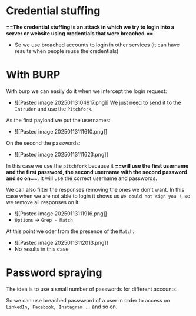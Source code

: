 # Credential stuffing
**==The credential stuffing is an attack in which we try to login into a server or website using credentials that were breached.==**
- So we use breached accounts to login in other services (it can have results when people reuse the credentials)

# With BURP
With burp we can easily do it when we intercept the login request:
- ![[Pasted image 20250113104917.png]]
We just need to send it to the `Intruder` and use the `Pitchfork`.

As the first payload we put the usernames:
- ![[Pasted image 20250113111610.png]]

On the second the passwords:
- ![[Pasted image 20250113111623.png]]

In this case we use the `pitchfork` because it **==will use the first username and the first password, the second username with the second password and so on==**. It will use the correct username and passwords.

We can also filter the responses removing the ones we don't want. In this case when we are not able to login it shows us `We could not sign you !`, so we remove all responses on it:
- ![[Pasted image 20250113111916.png]]
- `Options` -> `Grep - Match`

At this point we oder from the presence of the `Match`:
- ![[Pasted image 20250113112013.png]]
- No results in this case


# Password spraying
The idea is to use a small number of passwords for different accounts. 

So we can use breached passsword of a user in order to access on `LinkedIn, Facebook, Instagram...` and so on.


